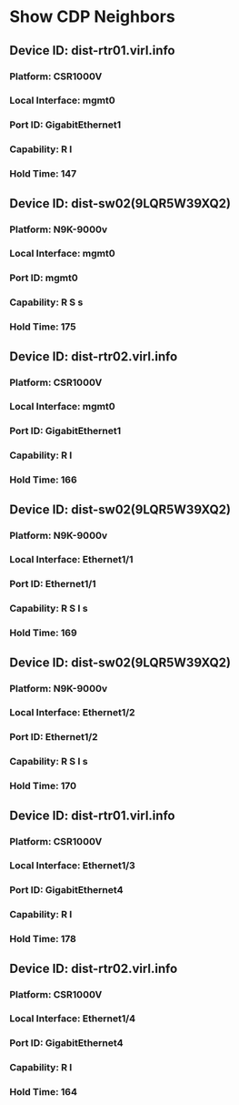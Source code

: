 
# Show CDP Neighbors
## Device ID: dist-rtr01.virl.info
### Platform: CSR1000V
### Local Interface: mgmt0
### Port ID: GigabitEthernet1
### Capability: R I
### Hold Time: 147
## Device ID: dist-sw02(9LQR5W39XQ2)
### Platform: N9K-9000v
### Local Interface: mgmt0
### Port ID: mgmt0
### Capability: R S s
### Hold Time: 175
## Device ID: dist-rtr02.virl.info
### Platform: CSR1000V
### Local Interface: mgmt0
### Port ID: GigabitEthernet1
### Capability: R I
### Hold Time: 166
## Device ID: dist-sw02(9LQR5W39XQ2)
### Platform: N9K-9000v
### Local Interface: Ethernet1/1
### Port ID: Ethernet1/1
### Capability: R S I s
### Hold Time: 169
## Device ID: dist-sw02(9LQR5W39XQ2)
### Platform: N9K-9000v
### Local Interface: Ethernet1/2
### Port ID: Ethernet1/2
### Capability: R S I s
### Hold Time: 170
## Device ID: dist-rtr01.virl.info
### Platform: CSR1000V
### Local Interface: Ethernet1/3
### Port ID: GigabitEthernet4
### Capability: R I
### Hold Time: 178
## Device ID: dist-rtr02.virl.info
### Platform: CSR1000V
### Local Interface: Ethernet1/4
### Port ID: GigabitEthernet4
### Capability: R I
### Hold Time: 164